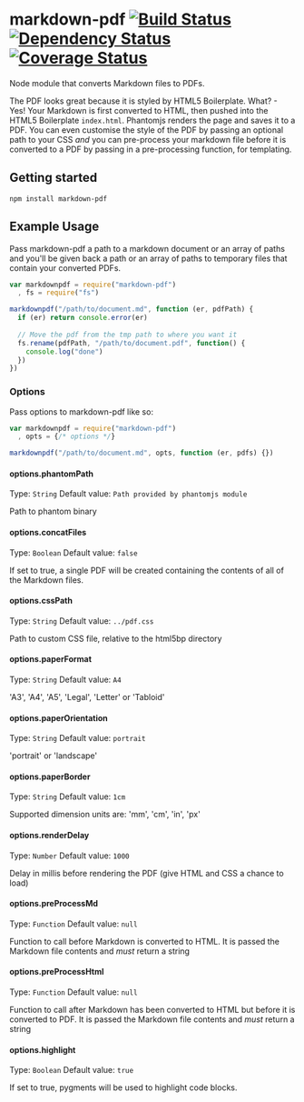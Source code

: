markdown-pdf [![Build Status](https://travis-ci.org/alanshaw/markdown-pdf.png)](https://travis-ci.org/alanshaw/markdown-pdf) [![Dependency Status](https://david-dm.org/alanshaw/markdown-pdf.png)](https://david-dm.org/alanshaw/markdown-pdf) [![Coverage Status](https://coveralls.io/repos/alanshaw/markdown-pdf/badge.png)](https://coveralls.io/r/alanshaw/markdown-pdf)
===

Node module that converts Markdown files to PDFs.

The PDF looks great because it is styled by HTML5 Boilerplate. What? - Yes! Your Markdown is first converted to HTML, then pushed into the HTML5 Boilerplate `index.html`. Phantomjs renders the page and saves it to a PDF. You can even customise the style of the PDF by passing an optional path to your CSS _and_ you can pre-process your markdown file before it is converted to a PDF by passing in a pre-processing function, for templating.

Getting started
---

    npm install markdown-pdf

Example Usage
---

Pass markdown-pdf a path to a markdown document or an array of paths and you'll be given back a path or an array of paths to temporary files that contain your converted PDFs.

```javascript
var markdownpdf = require("markdown-pdf")
  , fs = require("fs")

markdownpdf("/path/to/document.md", function (er, pdfPath) {
  if (er) return console.error(er)
  
  // Move the pdf from the tmp path to where you want it
  fs.rename(pdfPath, "/path/to/document.pdf", function() {
    console.log("done")
  })
})
```

### Options

Pass options to markdown-pdf like so:

```javascript
var markdownpdf = require("markdown-pdf")
  , opts = {/* options */}

markdownpdf("/path/to/document.md", opts, function (er, pdfs) {})
```

#### options.phantomPath
Type: `String`
Default value: `Path provided by phantomjs module`

Path to phantom binary

#### options.concatFiles
Type: `Boolean`
Default value: `false`

If set to true, a single PDF will be created containing the contents of all of the Markdown files.

#### options.cssPath
Type: `String`
Default value: `../pdf.css`

Path to custom CSS file, relative to the html5bp directory

#### options.paperFormat
Type: `String`
Default value: `A4`

'A3', 'A4', 'A5', 'Legal', 'Letter' or 'Tabloid'

#### options.paperOrientation
Type: `String`
Default value: `portrait`

'portrait' or 'landscape'

#### options.paperBorder
Type: `String`
Default value: `1cm`

Supported dimension units are: 'mm', 'cm', 'in', 'px'

#### options.renderDelay
Type: `Number`
Default value: `1000`

Delay in millis before rendering the PDF (give HTML and CSS a chance to load)

#### options.preProcessMd
Type: `Function`
Default value: `null`

Function to call before Markdown is converted to HTML. It is passed the Markdown file contents and _must_ return a string

#### options.preProcessHtml
Type: `Function`
Default value: `null`

Function to call after Markdown has been converted to HTML but before it is converted to PDF. It is passed the Markdown file contents and _must_ return a string

#### options.highlight
Type: `Boolean`
Default value: `true`

If set to true, pygments will be used to highlight code blocks.
